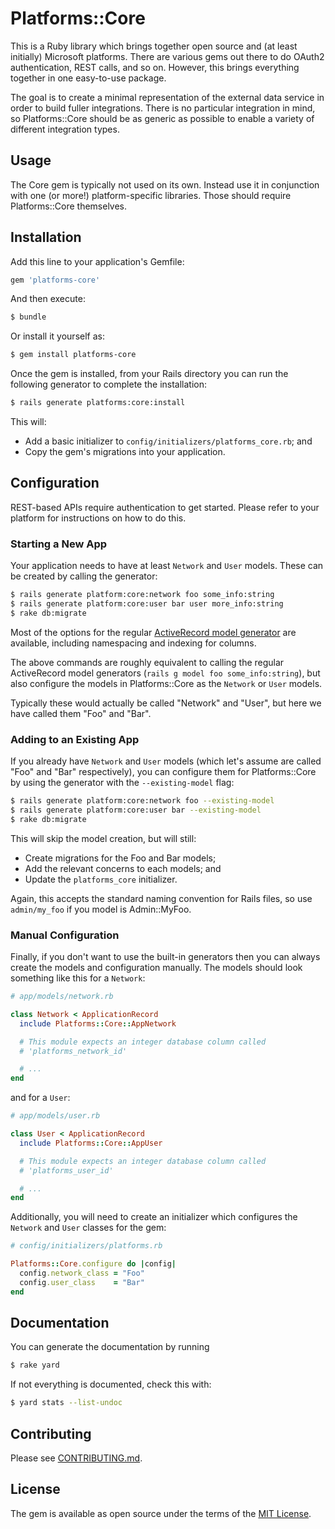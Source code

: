 # Platforms::Core

This is a Ruby library which brings together open source and (at least
initially) Microsoft platforms. There are various gems out there to
do OAuth2 authentication, REST calls, and so on. However, this brings
everything together in one easy-to-use package.

The goal is to create a minimal representation of the external data service in order to build fuller integrations.
There is no particular integration in mind, so Platforms::Core should be as generic as possible to enable a variety of different integration types.

## Usage

The Core gem is typically not used on its own. Instead use it in conjunction with one (or more!) platform-specific
libraries. Those should require Platforms::Core themselves.

## Installation

Add this line to your application's Gemfile:

```ruby
gem 'platforms-core'
```

And then execute:

```bash
$ bundle
```

Or install it yourself as:

```bash
$ gem install platforms-core
```

Once the gem is installed, from your Rails directory you can run the following generator to complete the installation:

```bash
$ rails generate platforms:core:install
```

This will:

* Add a basic initializer to `config/initializers/platforms_core.rb`; and
* Copy the gem's migrations into your application.

## Configuration

REST-based APIs require authentication to get started. Please refer to
your platform for instructions on how to do this.

### Starting a New App

Your application needs to have at least `Network` and `User` models. These can be created by calling the generator:

```bash
$ rails generate platform:core:network foo some_info:string
$ rails generate platform:core:user bar user more_info:string
$ rake db:migrate
```

Most of the options for the regular [ActiveRecord model generator](https://guides.rubyonrails.org/active_record_migrations.html#model-generators) are available, including namespacing and indexing for columns.

The above commands are roughly equivalent to calling the regular ActiveRecord model generators (`rails g model foo some_info:string`), but also configure the models in Platforms::Core as the `Network` or `User` models.

Typically these would actually be called "Network" and "User", but here we have called them "Foo" and "Bar".

### Adding to an Existing App

If you already have `Network` and `User` models (which let's assume are called "Foo" and "Bar" respectively), you can configure them for Platforms::Core by using the generator with the `--existing-model` flag:

```bash
$ rails generate platform:core:network foo --existing-model
$ rails generate platform:core:user bar --existing-model
$ rake db:migrate
```

This will skip the model creation, but will still:

* Create migrations for the Foo and Bar models;
* Add the relevant concerns to each models; and
* Update the `platforms_core` initializer.

Again, this accepts the standard naming convention for Rails files, so use `admin/my_foo` if you model is Admin::MyFoo.

### Manual Configuration

Finally, if you don't want to use the built-in generators then you can always create the models and configuration manually. The models should look something like this for a `Network`:

```ruby
# app/models/network.rb

class Network < ApplicationRecord
  include Platforms::Core::AppNetwork

  # This module expects an integer database column called
  # 'platforms_network_id'

  # ...
end
```

and for a `User`:

```ruby
# app/models/user.rb

class User < ApplicationRecord
  include Platforms::Core::AppUser

  # This module expects an integer database column called
  # 'platforms_user_id'

  # ...
end
```

Additionally, you will need to create an initializer which configures the `Network` and `User` classes for the gem:

```ruby
# config/initializers/platforms.rb

Platforms::Core.configure do |config|
  config.network_class = "Foo"
  config.user_class    = "Bar"
end
```

## Documentation

You can generate the documentation by running

```bash
$ rake yard
```

If not everything is documented, check this with:
```bash
$ yard stats --list-undoc
```

## Contributing

Please see [CONTRIBUTING.md](CONTRIBUTING.md).

## License
The gem is available as open source under the terms of the [MIT License](https://opensource.org/licenses/MIT).
